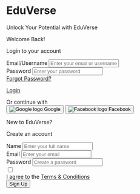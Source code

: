 
<!---<!DOCTYPE html>----->
<html class="light" lang="en"><head>
<meta charset="utf-8"/>
<meta content="width=device-width, initial-scale=1.0" name="viewport"/>
<title>EduVerse - Login/Signup</title>
<script src="https://cdn.tailwindcss.com?plugins=forms,container-queries"></script>
<link href="https://fonts.googleapis.com/css2?family=Material+Symbols+Outlined" rel="stylesheet"/>
<link href="https://fonts.googleapis.com/css2?family=Lexend:wght@300;400;500;600;700&amp;display=swap" rel="stylesheet"/>
<script id="tailwind-config">
        tailwind.config = {
            darkMode: "class",
            theme: {
                extend: {
                    colors: {
                        "primary": "#137fec",
                        "background-light": "#f6f7f8",
                        "background-dark": "#101922",
                    },
                    fontFamily: {
                        "display": ["Lexend", "sans-serif"]
                    },
                    borderRadius: {
                        "DEFAULT": "0.25rem",
                        "lg": "0.5rem",
                        "xl": "0.75rem",
                        "full": "9999px"
                    },
                },
            },
        }
    </script>
<style>
        .material-symbols-outlined {
            font-variation-settings:
            'FILL' 0,
            'wght' 400,
            'GRAD' 0,
            'opsz' 24
        }
    </style>
</head>
<body class="bg-background-light dark:bg-background-dark font-display">
<div class="relative flex min-h-screen w-full flex-col items-center justify-center bg-background-light dark:bg-background-dark group/design-root overflow-x-hidden p-4 sm:p-6 lg:p-8">
<div class="layout-container flex h-full grow flex-col w-full max-w-4xl">
<div class="flex flex-col items-center justify-center w-full">
<div class="text-center mb-8">
<h1 class="text-primary dark:text-white tracking-light text-4xl font-bold leading-tight pb-2 pt-6 font-display">EduVerse</h1>
<p class="text-gray-600 dark:text-gray-300 text-base font-normal leading-normal font-display">Unlock Your Potential with EduVerse</p>
</div>
<div class="bg-white dark:bg-background-dark shadow-xl rounded-xl w-full p-6 sm:p-8 lg:p-10 border border-gray-200 dark:border-gray-700">
<div class="flex flex-col md:flex-row gap-8">
<!-- Login Section -->
<div class="w-full md:w-1/2 md:pr-8 md:border-r md:border-gray-200 dark:md:border-gray-700">
<div class="flex flex-col">
<div class="flex flex-wrap justify-between gap-3 p-4">
<div class="flex flex-col gap-1">
<p class="text-gray-800 dark:text-white tracking-light text-2xl font-bold leading-tight font-display">Welcome Back!</p>
<p class="text-gray-500 dark:text-gray-400 text-sm font-normal leading-normal font-display">Login to your account</p>
</div>
</div>
<form class="space-y-6 px-4">
<div class="flex flex-col">
<label class="text-gray-800 dark:text-gray-200 text-base font-medium leading-normal pb-2 font-display" for="login-email">Email/Username</label>
<input class="form-input flex w-full min-w-0 flex-1 resize-none overflow-hidden rounded-lg text-gray-800 dark:text-white focus:outline-0 focus:ring-2 focus:ring-primary/50 border border-gray-300 dark:border-gray-600 bg-white dark:bg-gray-800 focus:border-primary h-12 placeholder:text-gray-400 dark:placeholder-gray-500 px-4 text-base font-normal leading-normal font-display" id="login-email" placeholder="Enter your email or username" type="text"/>
</div>
<div class="flex flex-col">
<label class="text-gray-800 dark:text-gray-200 text-base font-medium leading-normal pb-2 font-display" for="login-password">Password</label>
<input class="form-input flex w-full min-w-0 flex-1 resize-none overflow-hidden rounded-lg text-gray-800 dark:text-white focus:outline-0 focus:ring-2 focus:ring-primary/50 border border-gray-300 dark:border-gray-600 bg-white dark:bg-gray-800 focus:border-primary h-12 placeholder:text-gray-400 dark:placeholder-gray-500 px-4 text-base font-normal leading-normal font-display" id="login-password" placeholder="Enter your password" type="password"/>
</div>
<div class="flex items-center justify-between">
<a class="text-sm font-medium text-primary hover:underline dark:text-primary/90 font-display" href="#">Forgot Password?</a>
</div>

<a href="student_homepage_with_to-do/index.html"
   class="block w-full text-center bg-primary text-white font-bold py-3 px-4 rounded-lg hover:bg-primary/90 focus:outline-none focus:ring-2 focus:ring-offset-2 focus:ring-primary font-display transition-colors duration-300">
   Login
</a>


</form>
<div class="flex items-center my-6 px-4">
<div class="flex-grow border-t border-gray-300 dark:border-gray-600"></div>
<span class="flex-shrink mx-4 text-gray-500 dark:text-gray-400 font-display text-sm">Or continue with</span>
<div class="flex-grow border-t border-gray-300 dark:border-gray-600"></div>
</div>
<div class="grid grid-cols-1 sm:grid-cols-2 gap-4 px-4">
<button class="flex items-center justify-center gap-2 w-full bg-white dark:bg-gray-800 text-gray-700 dark:text-gray-200 font-semibold py-2 px-4 border border-gray-300 dark:border-gray-600 rounded-lg hover:bg-gray-100 dark:hover:bg-gray-700 transition-colors duration-300">
<img alt="Google logo" class="h-5 w-5" src="https://lh3.googleusercontent.com/aida-public/AB6AXuAyRoX03Ip6xBDjAUYCSSNR8Ws84AQyVTaO28LhBDDcHNLcycACpMIFPgJj_z0cBuBogOE_Dx_McBFoRzjqi4yE2ffIIg2zd0Hh8um2JL7a9FMdo6oeuQbk6B8bV0Z3Y-8W5Sle4xvs4lu97KdHYC6dCanq18ML_8vv63bnPrFxpJc2yPeAS3n2vJ2nR50yxR-6x9-7I1rtkFEwdLT_VLtGn956lmSBgWNY6F5b7ykAteh1mjr7GrKSBzhi1S3stDbh5MEhMT_CBMJ9"/>
                                        Google
                                    </button>
<button class="flex items-center justify-center gap-2 w-full bg-white dark:bg-gray-800 text-gray-700 dark:text-gray-200 font-semibold py-2 px-4 border border-gray-300 dark:border-gray-600 rounded-lg hover:bg-gray-100 dark:hover:bg-gray-700 transition-colors duration-300">
<img alt="Facebook logo" class="h-5 w-5" src="https://lh3.googleusercontent.com/aida-public/AB6AXuAaXqd8bbZ_qvFIbKeYBuhp0mB4twDrx9kQQX7xaxDOKaougQT_giEHnXe7wG0UAGIpLDNcZbaqw9vo74kG2nXzNL0_75Bp9pPpihgqPH1F2X4hDZ0UQOERuHXCqKTLaPYC3OJp_R4lU_SVLmB_fJUHZL7jPD661w0pUi0zctvs_yrWc9tKTwxZt1syqhAFeyzPSLosBxLsoyuK5de_3kn36bCVSnVdmtM3jt6JWxRECMnEeSN6QN8amDIpNMuDNgCX2syXwmVklc5A"/>
                                        Facebook
                                    </button>
</div>
</div>
</div>
<!-- Signup Section -->
<div class="w-full md:w-1/2 md:pl-8">
<div class="flex flex-col">
<div class="flex flex-wrap justify-between gap-3 p-4">
<div class="flex flex-col gap-1">
<p class="text-gray-800 dark:text-white tracking-light text-2xl font-bold leading-tight font-display">New to EduVerse?</p>
<p class="text-gray-500 dark:text-gray-400 text-sm font-normal leading-normal font-display">Create an account</p>
</div>
</div>
<form class="space-y-6 px-4">
<div class="flex flex-col">
<label class="text-gray-800 dark:text-gray-200 text-base font-medium leading-normal pb-2 font-display" for="signup-name">Name</label>
<input class="form-input flex w-full min-w-0 flex-1 resize-none overflow-hidden rounded-lg text-gray-800 dark:text-white focus:outline-0 focus:ring-2 focus:ring-primary/50 border border-gray-300 dark:border-gray-600 bg-white dark:bg-gray-800 focus:border-primary h-12 placeholder:text-gray-400 dark:placeholder-gray-500 px-4 text-base font-normal leading-normal font-display" id="signup-name" placeholder="Enter your full name" type="text"/>
</div>
<div class="flex flex-col">
<label class="text-gray-800 dark:text-gray-200 text-base font-medium leading-normal pb-2 font-display" for="signup-email">Email</label>
<input class="form-input flex w-full min-w-0 flex-1 resize-none overflow-hidden rounded-lg text-gray-800 dark:text-white focus:outline-0 focus:ring-2 focus:ring-primary/50 border border-gray-300 dark:border-gray-600 bg-white dark:bg-gray-800 focus:border-primary h-12 placeholder:text-gray-400 dark:placeholder-gray-500 px-4 text-base font-normal leading-normal font-display" id="signup-email" placeholder="Enter your email" type="email"/>
</div>
<div class="flex flex-col">
<label class="text-gray-800 dark:text-gray-200 text-base font-medium leading-normal pb-2 font-display" for="signup-password">Password</label>
<input class="form-input flex w-full min-w-0 flex-1 resize-none overflow-hidden rounded-lg text-gray-800 dark:text-white focus:outline-0 focus:ring-2 focus:ring-primary/50 border border-gray-300 dark:border-gray-600 bg-white dark:bg-gray-800 focus:border-primary h-12 placeholder:text-gray-400 dark:placeholder-gray-500 px-4 text-base font-normal leading-normal font-display" id="signup-password" placeholder="Create a password" type="password"/>
</div>
<div class="flex items-start">
<div class="flex items-center h-5">
<input aria-describedby="terms-description" class="focus:ring-primary h-4 w-4 text-primary border-gray-300 rounded" id="terms" name="terms" type="checkbox"/>
</div>
<div class="ml-3 text-sm">
<label class="font-medium text-gray-700 dark:text-gray-300 font-display" for="terms">I agree to the <a class="text-primary hover:underline" href="#">Terms &amp; Conditions</a></label>
</div>
</div>
<button class="w-full bg-[#F5A623] text-white font-bold py-3 px-4 rounded-lg hover:bg-[#F5A623]/90 focus:outline-none focus:ring-2 focus:ring-offset-2 focus:ring-[#F5A623] font-display transition-colors duration-300">Sign Up</button>
</form>
</div>
</div>
</div>
</div>
</div>
</div>
</div>
</body></html>
